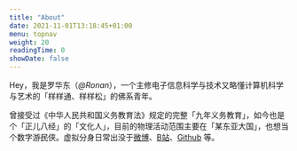 ```yaml
---
title: "About"
date: 2021-11-01T13:18:45+01:00
menu: topnav
weight: 20
readingTime: 0
showDate: false
---
```


Hey，我是罗华东（_@Ronan_），一个主修电子信息科学与技术又略懂计算机科学与艺术的「样样通、样样松」的佛系青年。

曾接受过《中华人民共和国义务教育法》规定的完整「九年义务教育」，如今也是个「正儿八经」的「文化人」，目前的物理活动范围主要在「某东亚大国」，也想当个数字游<del>民</del>侠。虚拟分身日常出没于[微博](https://weibo.com/u/5995159469)、[B站](https://space.bilibili.com/538358251)、[Github](https://github.com/EchoZap) 等。
